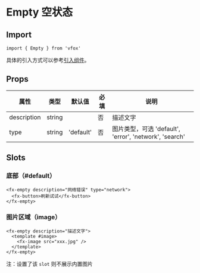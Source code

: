 # Empty 空状态

## Import

```
import { Empty } from 'vfox'
```

具体的引入方式可以参考[引入组件](../guide/import.md)。

## Props

| 属性        | 类型   | 默认值    | 必填 | 说明                                                   |
| ----------- | ------ | --------- | ---- | ------------------------------------------------------ |
| description | string |           | 否   | 描述文字                                               |
| type        | string | 'default' | 否   | 图片类型，可选 'default', 'error', 'network', 'search' |

## Slots

### 底部（#default）

```
<fx-empty description="网络错误" type="network">
  <fx-button>刷新试试</fx-button>
</fx-empty>
```

### 图片区域（image）

```
<fx-empty description="描述文字">
  <template #image>
    <fx-image src="xxx.jpg" />
  </template>
</fx-empty>
```

注：设置了该 `slot` 则不展示内置图片
